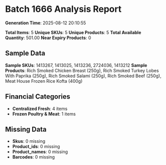 # Batch 1666 Analysis Report

**Generation Time**: 2025-08-12 20:10:55

**Total Items**: 5
**Unique SKUs**: 5
**Unique Products**: 5
**Total Available Quantity**: 501.00
**Near Expiry Products**: 0

## Sample Data
**Sample SKUs**: 1413267, 1413025, 1413236, 2724036, 1413212
**Sample Products**: Rich Smoked Chicken Breast (250g), Rich Smoked Turkey Lobes With Paprika (250g), Rich Smoked Salami (250g), Rich Smoked Beef (250g), Meat House Frozen Rice Kofta (400g)

## Financial Categories
- **Centralized Fresh**: 4 items
- **Frozen Poultry & Meat**: 1 items

## Missing Data
- **Skus**: 0 missing
- **Product_ids**: 0 missing
- **Product_names**: 0 missing
- **Barcodes**: 0 missing
